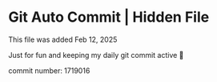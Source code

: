 # Git Auto Commit | Hidden File

This file was added Feb 12, 2025

Just for fun and keeping my daily git commit active 🤪

commit number: 1719016
